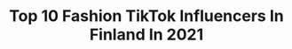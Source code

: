 ---
title: Top 10 Fashion TikTok Influencers In Finland In 2021
description: >-
  Find top fashion TikTok influencers in Finland in 2021. Most popular hashtags: #fyp #foryoupage #fashion #foryou.
platform: TikTok
hits: 9
text_top: Discover the best TikTok profiles on inBeat.
text_bottom: Our search engine aggregates 9 TikTok influencers like this in Finland for you to connect with.
profiles:
  - username: "whoisjani"
    fullname: >-
      Jani
    bio: >-
      Whaat
    location: "Finland"
    followers: 3339
    engagement: 541
    commentsToLikes: 0.024301
    id: ckbf4v4otthjc0j236tp22g4q
    verified: false
    hashtags: "#foryou, #style, #fyp, #tiktoksuomi"
  - username: "mustarttu"
    fullname: >-
      Mustarttu
    bio: >-
      Super important influencer 💅🏻🥂 IG: @mustarttu
    location: "Finland"
    followers: 8224
    engagement: 574
    commentsToLikes: 0.009627
    id: ckbqjypk155id0j236p9z2lv4
    verified: false
    hashtags: "#suomi, #parodia, #helsinki, #sisustus"
  - username: "michael_anders"
    fullname: >-
      MIKEY ✪
    bio: >-
      UUS TUBE VIDEO ULKONA⬆️ Paina follaus, et tuu katuu instagram @makipaamichael 17
    location: "Finland"
    followers: 176500
    engagement: 1793
    commentsToLikes: 0.022024
    id: cka0fnd3g0anz0i78kz5zwv9z
    verified: false
    hashtags: "#foryoupage, #fyp, #tiktoksuomi, #finland"
  - username: "jejkobbb"
    fullname: >-
      Jejkobbb
    bio: >-
      creator @memes
    location: "Finland"
    followers: 31200
    engagement: 1498
    commentsToLikes: 0.013024
    id: ck8aeahjpbb0g0j78auedkm4q
    verified: false
    hashtags: "#memes, #shrek, #shrekmemes, #csgo"
  - username: "flowical"
    fullname: >-
      marshall 🌴🛹
    bio: >-
      (ง'̀-'́)ง 2000
    location: "Finland"
    followers: 2976
    engagement: 970
    commentsToLikes: 0.045925
    id: ckbf3oonirjes0j23r02ujlb5
    verified: false
    hashtags: "#finland, #suomi, #xyzbca, #xyzcba"
  - username: "erineveliina"
    fullname: >-
      Erin
    bio: >-
      Hii
    location: "Finland"
    followers: 27400
    engagement: 1002
    commentsToLikes: 0.015738
    id: ck8ja6y9mqxhy0j78pgtb6ine
    verified: false
    hashtags: "#fy, #foryoupage, #fup, #fyp"
  - username: "al3x97g"
    fullname: >-
      Alexis Grigoriou
    bio: >-
      🇨🇾 🇫🇮 📱 iPhone XR 🎥 GoPro Max @al3x97g
    location: "Finland"
    followers: 3996
    engagement: 555
    commentsToLikes: 0.036916
    id: ck9eo4r2fmfd40j78r1w820l4
    verified: false
    hashtags: "#cyprus, #bartender, #helsinki, #flair"
  - username: "aish3ley"
    fullname: >-
      Aishe
    bio: >-
      
    location: "Finland"
    followers: 32200
    engagement: 496
    commentsToLikes: 0.011780
    id: ck9r9uocbi8re0j78c8abl9t8
    verified: false
    hashtags: "#turkey, #tiktok, #musically, #ankara"
  - username: "juliajokivalli"
    fullname: >-
      Julia
    bio: >-
      18 Jotai yritän välil laulaa ja kans vähä jotai jerryy heittää 🦋
    location: "Finland"
    followers: 18400
    engagement: 934
    commentsToLikes: 0.013967
    id: ckbr40z0ik9cq0j23rciys7h9
    verified: false
    hashtags: "#singing, #lol, #foryoupage, #foryou"
---